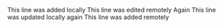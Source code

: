 
This line was added locally
This line was edited  remotely Again
This line was updated locally again
This line was added remotely

